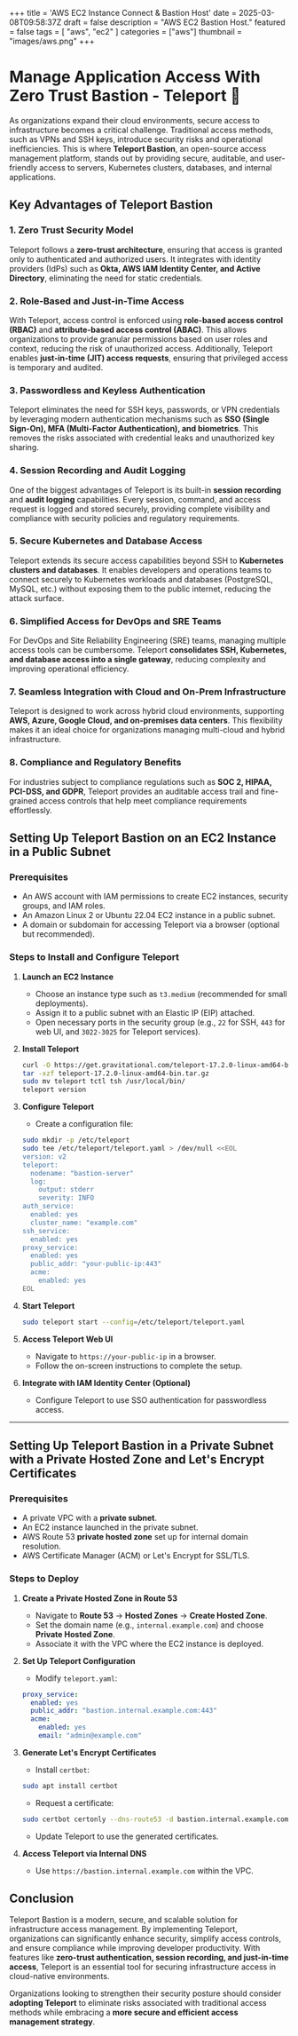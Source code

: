 +++
title = 'AWS EC2 Instance Connect & Bastion Host'
date = 2025-03-08T09:58:37Z
draft = false
description = "AWS EC2 Bastion Host."
featured = false
tags = [
    "aws",
    "ec2"
]
categories = ["aws"]
thumbnail = "images/aws.png"
+++
# Manage Application Access With Zero Trust Bastion - Teleport 🚀

As organizations expand their cloud environments, secure access to infrastructure becomes a critical challenge. Traditional access methods, such as VPNs and SSH keys, introduce security risks and operational inefficiencies. This is where **Teleport Bastion**, an open-source access management platform, stands out by providing secure, auditable, and user-friendly access to servers, Kubernetes clusters, databases, and internal applications.
<!--more-->

## Key Advantages of Teleport Bastion

### 1. **Zero Trust Security Model**
Teleport follows a **zero-trust architecture**, ensuring that access is granted only to authenticated and authorized users. It integrates with identity providers (IdPs) such as **Okta, AWS IAM Identity Center, and Active Directory**, eliminating the need for static credentials.

### 2. **Role-Based and Just-in-Time Access**
With Teleport, access control is enforced using **role-based access control (RBAC)** and **attribute-based access control (ABAC)**. This allows organizations to provide granular permissions based on user roles and context, reducing the risk of unauthorized access. Additionally, Teleport enables **just-in-time (JIT) access requests**, ensuring that privileged access is temporary and audited.

### 3. **Passwordless and Keyless Authentication**
Teleport eliminates the need for SSH keys, passwords, or VPN credentials by leveraging modern authentication mechanisms such as **SSO (Single Sign-On), MFA (Multi-Factor Authentication), and biometrics**. This removes the risks associated with credential leaks and unauthorized key sharing.

### 4. **Session Recording and Audit Logging**
One of the biggest advantages of Teleport is its built-in **session recording** and **audit logging** capabilities. Every session, command, and access request is logged and stored securely, providing complete visibility and compliance with security policies and regulatory requirements.

### 5. **Secure Kubernetes and Database Access**
Teleport extends its secure access capabilities beyond SSH to **Kubernetes clusters and databases**. It enables developers and operations teams to connect securely to Kubernetes workloads and databases (PostgreSQL, MySQL, etc.) without exposing them to the public internet, reducing the attack surface.

### 6. **Simplified Access for DevOps and SRE Teams**
For DevOps and Site Reliability Engineering (SRE) teams, managing multiple access tools can be cumbersome. Teleport **consolidates SSH, Kubernetes, and database access into a single gateway**, reducing complexity and improving operational efficiency.

### 7. **Seamless Integration with Cloud and On-Prem Infrastructure**
Teleport is designed to work across hybrid cloud environments, supporting **AWS, Azure, Google Cloud, and on-premises data centers**. This flexibility makes it an ideal choice for organizations managing multi-cloud and hybrid infrastructure.

### 8. **Compliance and Regulatory Benefits**
For industries subject to compliance regulations such as **SOC 2, HIPAA, PCI-DSS, and GDPR**, Teleport provides an auditable access trail and fine-grained access controls that help meet compliance requirements effortlessly.

## Setting Up Teleport Bastion on an EC2 Instance in a Public Subnet

### Prerequisites
- An AWS account with IAM permissions to create EC2 instances, security groups, and IAM roles.
- An Amazon Linux 2 or Ubuntu 22.04 EC2 instance in a public subnet.
- A domain or subdomain for accessing Teleport via a browser (optional but recommended).

### Steps to Install and Configure Teleport

1. **Launch an EC2 Instance**
   - Choose an instance type such as `t3.medium` (recommended for small deployments).
   - Assign it to a public subnet with an Elastic IP (EIP) attached.
   - Open necessary ports in the security group (e.g., `22` for SSH, `443` for web UI, and `3022-3025` for Teleport services).

2. **Install Teleport**
   ```bash
   curl -O https://get.gravitational.com/teleport-17.2.0-linux-amd64-bin.tar.gz
   tar -xzf teleport-17.2.0-linux-amd64-bin.tar.gz
   sudo mv teleport tctl tsh /usr/local/bin/
   teleport version
   ```

3. **Configure Teleport**
   - Create a configuration file:
   ```bash
   sudo mkdir -p /etc/teleport
   sudo tee /etc/teleport/teleport.yaml > /dev/null <<EOL
   version: v2
   teleport:
     nodename: "bastion-server"
     log:
       output: stderr
       severity: INFO
   auth_service:
     enabled: yes
     cluster_name: "example.com"
   ssh_service:
     enabled: yes
   proxy_service:
     enabled: yes
     public_addr: "your-public-ip:443"
     acme:
       enabled: yes
   EOL
   ```

4. **Start Teleport**
   ```bash
   sudo teleport start --config=/etc/teleport/teleport.yaml
   ```

5. **Access Teleport Web UI**
   - Navigate to `https://your-public-ip` in a browser.
   - Follow the on-screen instructions to complete the setup.

6. **Integrate with IAM Identity Center (Optional)**
   - Configure Teleport to use SSO authentication for passwordless access.
---
## Setting Up Teleport Bastion in a Private Subnet with a Private Hosted Zone and Let's Encrypt Certificates

### Prerequisites
- A private VPC with a **private subnet**.
- An EC2 instance launched in the private subnet.
- AWS Route 53 **private hosted zone** set up for internal domain resolution.
- AWS Certificate Manager (ACM) or Let's Encrypt for SSL/TLS.

### Steps to Deploy

1. **Create a Private Hosted Zone in Route 53**
   - Navigate to **Route 53** → **Hosted Zones** → **Create Hosted Zone**.
   - Set the domain name (e.g., `internal.example.com`) and choose **Private Hosted Zone**.
   - Associate it with the VPC where the EC2 instance is deployed.

2. **Set Up Teleport Configuration**
   - Modify `teleport.yaml`:
   ```yaml
   proxy_service:
     enabled: yes
     public_addr: "bastion.internal.example.com:443"
     acme:
       enabled: yes
       email: "admin@example.com"
   ```

3. **Generate Let's Encrypt Certificates**
   - Install `certbot`:
   ```bash
   sudo apt install certbot
   ```
   - Request a certificate:
   ```bash
   sudo certbot certonly --dns-route53 -d bastion.internal.example.com
   ```
   - Update Teleport to use the generated certificates.

4. **Access Teleport via Internal DNS**
   - Use `https://bastion.internal.example.com` within the VPC.

## Conclusion
Teleport Bastion is a modern, secure, and scalable solution for infrastructure access management. By implementing Teleport, organizations can significantly enhance security, simplify access controls, and ensure compliance while improving developer productivity. With features like **zero-trust authentication, session recording, and just-in-time access**, Teleport is an essential tool for securing infrastructure access in cloud-native environments.

Organizations looking to strengthen their security posture should consider **adopting Teleport** to eliminate risks associated with traditional access methods while embracing a **more secure and efficient access management strategy**.

